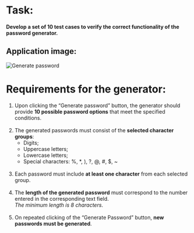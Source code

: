 <h1>Task:</h1>

<h4>Develop a set of 10 test cases to verify the correct functionality of the password generator.</h4>

<h2>Application image:</h2>

![Generate password](https://github.com/user-attachments/assets/34870cbd-1a8e-4408-bd60-9516423b273c)

<h1>Requirements for the generator:</h1>
<ol>
  <li>
    Upon clicking the “Generate password” button, the generator should provide <b>10 possible password options</b> that meet the specified conditions.
  </li>
     <br>
  <li>
    The generated passwords must consist of the <b>selected character groups</b>:
    <ul> 
      <li>Digits;</li>
      <li>Uppercase letters;</li>
      <li> Lowercase letters;</li>
      <li>Special characters: %, *, ), ?, @, #, $, ~</li>
    </ul>
    <br>
  <li>Each password must include <b>at least one character</b> from each selected group.</li>
  <br>
  <li>The <b>length of the generated password</b> must correspond to the number entered in the corresponding text field. <br>
   <i>The minimum length is 8 characters</i>.</li>
   <br>
   <li>On repeated clicking of the “Generate Password” button, <b>new passwords must be generated</b>.</li>


   
    
  </li>
  </ol>
